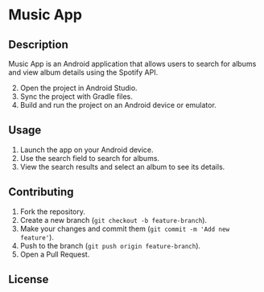 # Music App

## Description
Music App is an Android application that allows users to search for albums and view album details using the Spotify API.


2. Open the project in Android Studio.
 3. Sync the project with Gradle files.
4. Build and run the project on an Android device or emulator.

## Usage
1. Launch the app on your Android device.
2. Use the search field to search for albums.
3. View the search results and select an album to see its details.

## Contributing
1. Fork the repository.
2. Create a new branch (`git checkout -b feature-branch`).
3. Make your changes and commit them (`git commit -m 'Add new feature'`).
4. Push to the branch (`git push origin feature-branch`).
5. Open a Pull Request.

## License